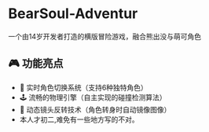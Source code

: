 # BearSoul-Adventur
一个由14岁开发者打造的横版冒险游戏，融合熊出没与萌可角色
## 🎮 功能亮点
- 🔄 实时角色切换系统（支持6种独特角色）
- 🕹️ 流畅的物理引擎（自主实现的碰撞检测算法）
- 🎨 动态镜头反转技术（角色转身时自动镜像图像）
- 本人才初二,难免有一些地方写的不对。
